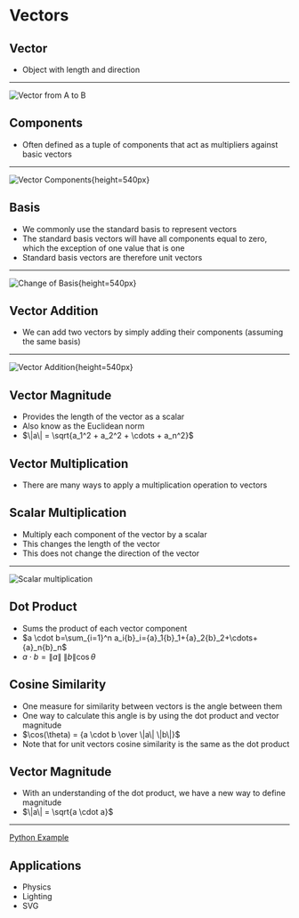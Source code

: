 Vectors
=======

Vector
------

- Object with length and direction

---

![Vector from A to B](https://upload.wikimedia.org/wikipedia/commons/9/95/Vector_from_A_to_B.svg)

Components
----------

- Often defined as a tuple of components that act as multipliers against basic vectors

---

![Vector Components](https://upload.wikimedia.org/wikipedia/commons/f/fd/3D_Vector.svg){height=540px}

Basis
-----

- We commonly use the standard basis to represent vectors
- The standard basis vectors will have all components equal to zero, which the exception of one value that is one
- Standard basis vectors are therefore unit vectors

---

![Change of Basis](https://upload.wikimedia.org/wikipedia/commons/f/f4/3d_two_bases_same_vector.svg){height=540px}

Vector Addition
---------------

- We can add two vectors by simply adding their components (assuming the same basis)

---

![Vector Addition](https://upload.wikimedia.org/wikipedia/commons/2/28/Vector_addition.svg){height=540px}

Vector Magnitude
----------------

- Provides the length of the vector as a scalar
- Also know as the Euclidean norm
- $\|a\| = \sqrt{a_1^2 + a_2^2 + \cdots + a_n^2}$

Vector Multiplication
---------------------

- There are many ways to apply a multiplication operation to vectors

Scalar Multiplication
---------------------

- Multiply each component of the vector by a scalar
- This changes the length of the vector
- This does not change the direction of the vector

---

![Scalar multiplication](https://upload.wikimedia.org/wikipedia/commons/f/fa/Scalar_multiplication_by_r%3D3.svg)

Dot Product
-----------

- Sums the product of each vector component
- $a \cdot b=\sum_{i=1}^n a_i{b}_i={a}_1{b}_1+{a}_2{b}_2+\cdots+{a}_n{b}_n$
- $a \cdot b=\|a\|\ \|b\|\cos\theta$

Cosine Similarity
-----------------

- One measure for similarity between vectors is the angle between them
- One way to calculate this angle is by using the dot product and vector magnitude
- $\cos(\theta) = {a \cdot b \over \|a\| \|b\|}$
- Note that for unit vectors cosine similarity is the same as the dot product

Vector Magnitude
----------------

- With an understanding of the dot product, we have a new way to define magnitude
- $\|a\| = \sqrt{a \cdot a}$

---

[Python Example](https://repl.it/@jncraton/vector#main.py)

Applications
------------

- Physics
- Lighting
- SVG
